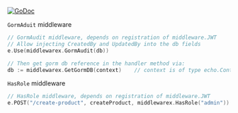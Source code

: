 
[![GoDoc](https://godoc.org/github.com/mhewedy/echox?status.svg)](https://godoc.org/github.com/mhewedy/echox)

`GormAduit` middleware
```go
// GormAudit middleware, depends on registration of middleware.JWT
// Allow injecting CreatedBy and UpdatedBy into the db fields
e.Use(middlewarex.GormAudit(db))

// Then get gorm db reference in the handler method via:
db := middlewarex.GetGormDB(context)    // context is of type echo.Context
```

`HasRole` middleware
```go
// HasRole middleware, depends on registration of middleware.JWT
e.POST("/create-product", createProduct, middlewarex.HasRole("admin"))

```

